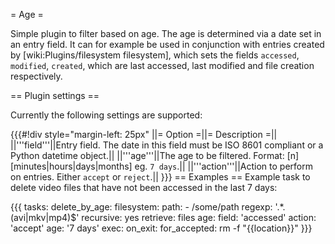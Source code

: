 = Age =

Simple plugin to filter based on age. The age is determined via a date set in an entry field. It can for example be used in conjunction with entries created by [wiki:Plugins/filesystem filesystem], which sets the fields `accessed`, `modified`, `created`, which are last accessed, last modified and file creation respectively.

== Plugin settings ==

Currently the following settings are supported:

{{{#!div style="margin-left: 25px"
||= Option =||= Description =||
||'''field'''||Entry field. The date in this field must be ISO 8601 compliant or a Python datetime object.||
||'''age'''||The age to be filtered. Format: [n] [minutes|hours|days|months] eg. `7 days`.||
||'''action'''||Action to perform on entries. Either `accept` or `reject`.||
}}}
== Examples ==
Example task to delete video files that have not been accessed in the last 7 days:

{{{
tasks:
  delete_by_age:
    filesystem:
      path:
        - /some/path
      regexp: '.*\.(avi|mkv|mp4)$'
      recursive: yes
      retrieve: files
    age:
      field: 'accessed'
      action: 'accept'
      age: '7 days'
    exec:
      on_exit:
        for_accepted: rm -f "{{location}}"
}}}